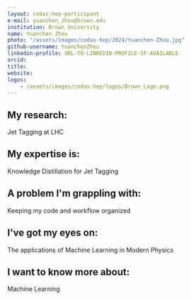 ```yaml
---
layout: codas-hep-participant
e-mail: yuanchen_zhou@brown.edu
institution: Brown University
name: Yuanchen Zhou
photo: "/assets/images/codas-hep/2024/Yuanchen-Zhou.jpg"
github-username: YuanchenZhou
linkedin-profile: URL-TO-LINKEDIN-PROFILE-IF-AVAILABLE
orcid:
title:
website:
logos:
    - /assets/images/codas-hep/logos/Brown_Logo.png
---
```


## My research:
Jet Tagging at LHC

## My expertise is:
Knowledge Distillation for Jet Tagging

## A problem I'm grappling with:
Keeping my code and workflow organized

## I've got my eyes on:
The applications of Machine Learning in Modern Physics

## I want to know more about:
Machine Learning
